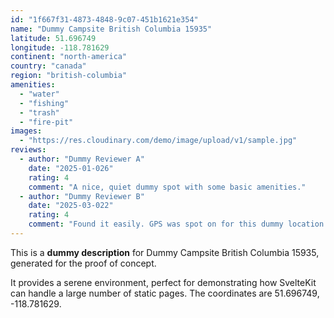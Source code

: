 ```yaml
---
id: "1f667f31-4873-4848-9c07-451b1621e354"
name: "Dummy Campsite British Columbia 15935"
latitude: 51.696749
longitude: -118.781629
continent: "north-america"
country: "canada"
region: "british-columbia"
amenities:
  - "water"
  - "fishing"
  - "trash"
  - "fire-pit"
images:
  - "https://res.cloudinary.com/demo/image/upload/v1/sample.jpg"
reviews:
  - author: "Dummy Reviewer A"
    date: "2025-01-026"
    rating: 4
    comment: "A nice, quiet dummy spot with some basic amenities."
  - author: "Dummy Reviewer B"
    date: "2025-03-022"
    rating: 4
    comment: "Found it easily. GPS was spot on for this dummy location."
---
```


This is a **dummy description** for Dummy Campsite British Columbia 15935, generated for the proof of concept.

It provides a serene environment, perfect for demonstrating how SvelteKit can handle a large number of static pages. The coordinates are 51.696749, -118.781629.
